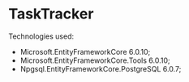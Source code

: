 # TaskTracker

Technologies used:
- Microsoft.EntityFrameworkCore 6.0.10;
- Microsoft.EntityFrameworkCore.Tools 6.0.10;
- Npgsql.EntityFrameworkCore.PostgreSQL 6.0.7;